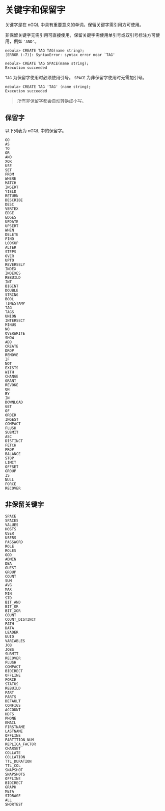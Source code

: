 # 关键字和保留字

关键字是在 nGQL 中具有重要意义的单词。保留关键字需引用方可使用。

非保留关键字无需引用可直接使用，保留关键字需使用单引号或双引号标注方可使用，例如 `'AND'`。

```ngql
nebula> CREATE TAG TAG(name string);
[ERROR (-7)]: SyntaxError: syntax error near `TAG'

nebula> CREATE TAG SPACE(name string);
Execution succeeded
```

`TAG` 为保留字使用时必须使用引号。 `SPACE` 为非保留字使用时无需加引号。

```ngql
nebula> CREATE TAG 'TAG' (name string);
Execution succeeded
```

> 所有非保留字都会自动转换成小写。

## 保留字

以下列表为 nGQL 中的保留字。

```ngql
GO
AS
TO
OR
AND
XOR
USE
SET
FROM
WHERE
MATCH
INSERT
YIELD
RETURN
DESCRIBE
DESC
VERTEX
EDGE
EDGES
UPDATE
UPSERT
WHEN
DELETE
FIND
LOOKUP
ALTER
STEPS
OVER
UPTO
REVERSELY
INDEX
INDEXES
REBUILD
INT
BIGINT
DOUBLE
STRING
BOOL
TIMESTAMP
TAG
TAGS
UNION
INTERSECT
MINUS
NO
OVERWRITE
SHOW
ADD
CREATE
DROP
REMOVE
IF
NOT
EXISTS
WITH
CHANGE
GRANT
REVOKE
ON
BY
IN
DOWNLOAD
GET
OF
ORDER
INGEST
COMPACT
FLUSH
SUBMIT
ASC
DISTINCT
FETCH
PROP
BALANCE
STOP
LIMIT
OFFSET
GROUP
IS
NULL
FORCE
RECOVER
```

## 非保留关键字

```ngql
SPACE
SPACES
VALUES
HOSTS
USER
USERS
PASSWORD
ROLE
ROLES
GOD
ADMIN
DBA
GUEST
GROUP
COUNT
SUM
AVG
MAX
MIN
STD
BIT_AND
BIT_OR
BIT_XOR
COUNT
COUNT_DISTINCT
PATH
DATA
LEADER
UUID
VARIABLES
JOB
JOBS
SUBMIT
RECOVER
FLUSH
COMPACT
BIDIRECT
OFFLINE
FORCE
STATUS
REBUILD
PART
PARTS
DEFAULT
CONFIGS
ACCOUNT
HDFS
PHONE
EMAIL
FIRSTNAME
LASTNAME
OFFLINE
PARTITION_NUM
REPLICA_FACTOR
CHARSET
COLLATE
COLLATION
TTL_DURATION
TTL_COL
SNAPSHOT
SNAPSHOTS
OFFLINE
BIDIRECT
GRAPH
META
STORAGE
ALL
SHORTEST
```
